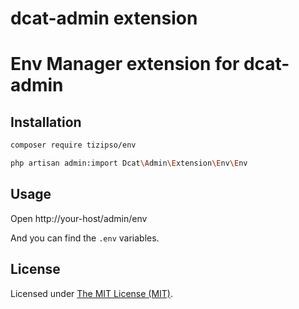dcat-admin extension
======

# Env Manager extension for dcat-admin

## Installation

```bash
composer require tizipso/env

php artisan admin:import Dcat\Admin\Extension\Env\Env
```

## Usage

Open http://your-host/admin/env

And you can find the `.env` variables.

## License

Licensed under [The MIT License (MIT)](LICENSE).


